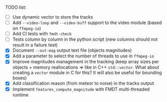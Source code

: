 TODO list:
- [ ] Use dynamic vector to store the tracks
- [ ] Add `--video-loop` and `--video-buff` support to the video module (based 
      on `ffmpeg-io`)
- [ ] Add CI tests with `fmdt-check` 
- [ ] Tests column by column in the python script (new columns should not result 
      in a failure test)
- [x] Document `--out-mag` output text file (objects magnitudes)
- [x] Add a parameter to select the number of threads to use in `ffmpeg-io`
- [x] Improve magnitudes management in the tracking (keep array sizes per 
      objects + memory reallocations => like in C++ `std::vector`. What about
      creating a `vector` module in C for this? It will also be useful for 
      bounding boxes)
- [x] Add classification reason (from meteor to noise) in the tracks output
- [x] Implement `features_compute_magnitude` with FMDT multi-threaded runtime